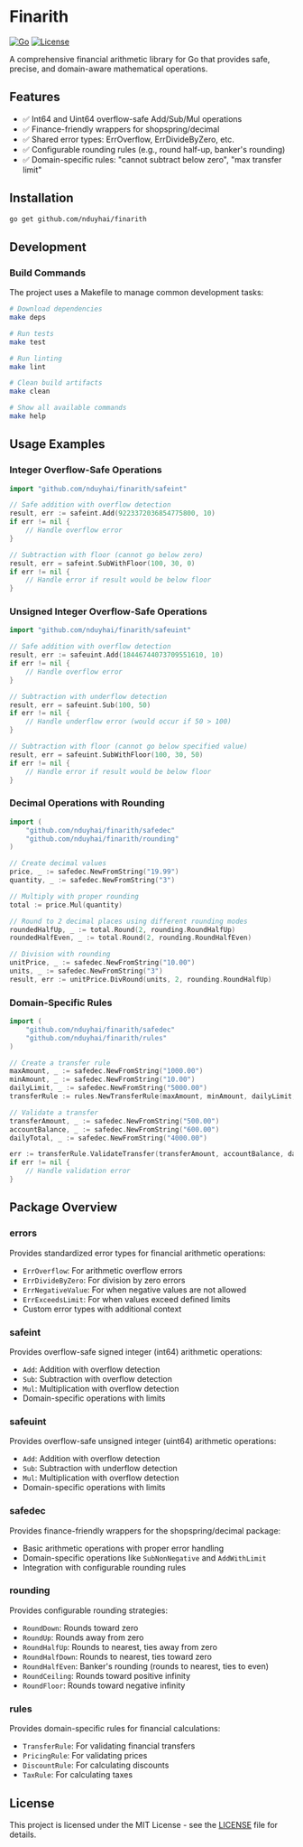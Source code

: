 # Finarith

[![Go](https://img.shields.io/badge/go-1.24+-blue)](https://go.dev/)
[![License](https://img.shields.io/github/license/nduyhai/finarith)](LICENSE)

A comprehensive financial arithmetic library for Go that provides safe, precise, and domain-aware mathematical operations.

## Features

- ✅ Int64 and Uint64 overflow-safe Add/Sub/Mul operations
- ✅ Finance-friendly wrappers for shopspring/decimal
- ✅ Shared error types: ErrOverflow, ErrDivideByZero, etc.
- ✅ Configurable rounding rules (e.g., round half-up, banker's rounding)
- ✅ Domain-specific rules: "cannot subtract below zero", "max transfer limit"

## Installation

```bash
go get github.com/nduyhai/finarith
```

## Development

### Build Commands

The project uses a Makefile to manage common development tasks:

```bash
# Download dependencies
make deps

# Run tests
make test

# Run linting
make lint

# Clean build artifacts
make clean

# Show all available commands
make help
```

## Usage Examples

### Integer Overflow-Safe Operations

```go
import "github.com/nduyhai/finarith/safeint"

// Safe addition with overflow detection
result, err := safeint.Add(9223372036854775800, 10)
if err != nil {
    // Handle overflow error
}

// Subtraction with floor (cannot go below zero)
result, err = safeint.SubWithFloor(100, 30, 0)
if err != nil {
    // Handle error if result would be below floor
}
```

### Unsigned Integer Overflow-Safe Operations

```go
import "github.com/nduyhai/finarith/safeuint"

// Safe addition with overflow detection
result, err := safeuint.Add(18446744073709551610, 10)
if err != nil {
    // Handle overflow error
}

// Subtraction with underflow detection
result, err = safeuint.Sub(100, 50)
if err != nil {
    // Handle underflow error (would occur if 50 > 100)
}

// Subtraction with floor (cannot go below specified value)
result, err = safeuint.SubWithFloor(100, 30, 50)
if err != nil {
    // Handle error if result would be below floor
}
```

### Decimal Operations with Rounding

```go
import (
    "github.com/nduyhai/finarith/safedec"
    "github.com/nduyhai/finarith/rounding"
)

// Create decimal values
price, _ := safedec.NewFromString("19.99")
quantity, _ := safedec.NewFromString("3")

// Multiply with proper rounding
total := price.Mul(quantity)

// Round to 2 decimal places using different rounding modes
roundedHalfUp, _ := total.Round(2, rounding.RoundHalfUp)
roundedHalfEven, _ := total.Round(2, rounding.RoundHalfEven)

// Division with rounding
unitPrice, _ := safedec.NewFromString("10.00")
units, _ := safedec.NewFromString("3")
result, err := unitPrice.DivRound(units, 2, rounding.RoundHalfUp)
```

### Domain-Specific Rules

```go
import (
    "github.com/nduyhai/finarith/safedec"
    "github.com/nduyhai/finarith/rules"
)

// Create a transfer rule
maxAmount, _ := safedec.NewFromString("1000.00")
minAmount, _ := safedec.NewFromString("10.00")
dailyLimit, _ := safedec.NewFromString("5000.00")
transferRule := rules.NewTransferRule(maxAmount, minAmount, dailyLimit, false)

// Validate a transfer
transferAmount, _ := safedec.NewFromString("500.00")
accountBalance, _ := safedec.NewFromString("600.00")
dailyTotal, _ := safedec.NewFromString("4000.00")

err := transferRule.ValidateTransfer(transferAmount, accountBalance, dailyTotal)
if err != nil {
    // Handle validation error
}
```

## Package Overview

### errors

Provides standardized error types for financial arithmetic operations:

- `ErrOverflow`: For arithmetic overflow errors
- `ErrDivideByZero`: For division by zero errors
- `ErrNegativeValue`: For when negative values are not allowed
- `ErrExceedsLimit`: For when values exceed defined limits
- Custom error types with additional context

### safeint

Provides overflow-safe signed integer (int64) arithmetic operations:

- `Add`: Addition with overflow detection
- `Sub`: Subtraction with overflow detection
- `Mul`: Multiplication with overflow detection
- Domain-specific operations with limits

### safeuint

Provides overflow-safe unsigned integer (uint64) arithmetic operations:

- `Add`: Addition with overflow detection
- `Sub`: Subtraction with underflow detection
- `Mul`: Multiplication with overflow detection
- Domain-specific operations with limits

### safedec

Provides finance-friendly wrappers for the shopspring/decimal package:

- Basic arithmetic operations with proper error handling
- Domain-specific operations like `SubNonNegative` and `AddWithLimit`
- Integration with configurable rounding rules

### rounding

Provides configurable rounding strategies:

- `RoundDown`: Rounds toward zero
- `RoundUp`: Rounds away from zero
- `RoundHalfUp`: Rounds to nearest, ties away from zero
- `RoundHalfDown`: Rounds to nearest, ties toward zero
- `RoundHalfEven`: Banker's rounding (rounds to nearest, ties to even)
- `RoundCeiling`: Rounds toward positive infinity
- `RoundFloor`: Rounds toward negative infinity

### rules

Provides domain-specific rules for financial calculations:

- `TransferRule`: For validating financial transfers
- `PricingRule`: For validating prices
- `DiscountRule`: For calculating discounts
- `TaxRule`: For calculating taxes

## License

This project is licensed under the MIT License - see the [LICENSE](LICENSE) file for details.